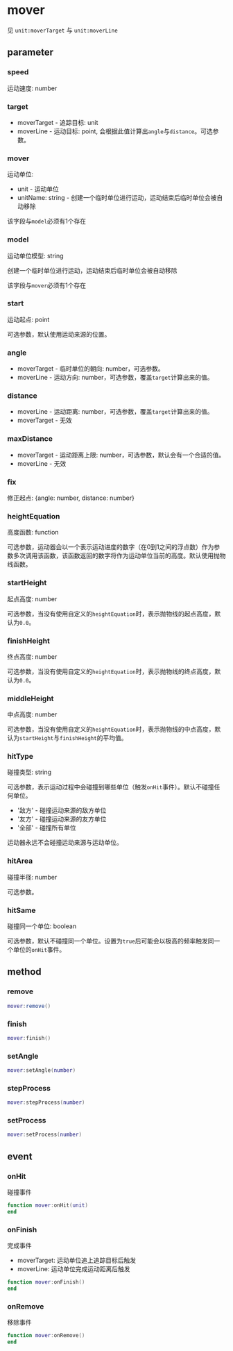 # mover
见 `unit:moverTarget` 与 `unit:moverLine`

## parameter

### speed
运动速度: number

### target
* moverTarget - 追踪目标: unit
* moverLine - 运动目标: point, 会根据此值计算出`angle`与`distance`。可选参数。

### mover
运动单位:
* unit - 运动单位
* unitName: string - 创建一个临时单位进行运动，运动结束后临时单位会被自动移除

该字段与`model`必须有1个存在

### model
运动单位模型: string

创建一个临时单位进行运动，运动结束后临时单位会被自动移除

该字段与`mover`必须有1个存在

### start
运动起点: point

可选参数，默认使用运动来源的位置。

### angle
* moverTarget - 临时单位的朝向: number，可选参数。
* moverLine - 运动方向: number，可选参数，覆盖`target`计算出来的值。

### distance
* moverLine - 运动距离: number，可选参数，覆盖`target`计算出来的值。
* moverTarget - 无效

### maxDistance
* moverTarget - 运动距离上限: number，可选参数，默认会有一个合适的值。
* moverLine - 无效

### fix
修正起点: {angle: number, distance: number}

### heightEquation
高度函数: function

可选参数，运动器会以一个表示运动进度的数字（在0到1之间的浮点数）作为参数多次调用该函数，该函数返回的数字将作为运动单位当前的高度。默认使用抛物线函数。

### startHeight
起点高度: number

可选参数，当没有使用自定义的`heightEquation`时，表示抛物线的起点高度，默认为`0.0`。

### finishHeight
终点高度: number

可选参数，当没有使用自定义的`heightEquation`时，表示抛物线的终点高度，默认为`0.0`。

### middleHeight
中点高度: number

可选参数，当没有使用自定义的`heightEquation`时，表示抛物线的中点高度，默认为`startHeight`与`finishHeight`的平均值。

### hitType
碰撞类型: string

可选参数，表示运动过程中会碰撞到哪些单位（触发`onHit`事件）。默认不碰撞任何单位。

* '敌方' - 碰撞运动来源的敌方单位
* '友方' - 碰撞运动来源的友方单位
* '全部' - 碰撞所有单位

运动器永远不会碰撞运动来源与运动单位。

### hitArea
碰撞半径: number

可选参数。

### hitSame
碰撞同一个单位: boolean

可选参数，默认不碰撞同一个单位。设置为`true`后可能会以极高的频率触发同一个单位的`onHit`事件。

## method

### remove
```lua
mover:remove()
```

### finish
```lua
mover:finish()
```

### setAngle
```lua
mover:setAngle(number)
```

### stepProcess
```lua
mover:stepProcess(number)
```

### setProcess
```lua
mover:setProcess(number)
```

## event

### onHit
碰撞事件

```lua
function mover:onHit(unit)
end
```

### onFinish
完成事件

* moverTarget: 运动单位追上追踪目标后触发
* moverLine: 运动单位完成运动距离后触发

```lua
function mover:onFinish()
end
```

### onRemove
移除事件

```lua
function mover:onRemove()
end
```
